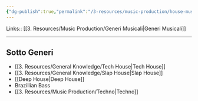 ```yaml
---
{"dg-publish":true,"permalink":"/3-resources/music-production/house-music/","tags":["note"]}
---
```


Links:: [[3. Resources/Music Production/Generi Musicali\|Generi Musicali]]

---

## Sotto Generi

- [[3. Resources/General Knowledge/Tech House\|Tech House]]
- [[3. Resources/General Knowledge/Slap House\|Slap House]]
- [[Deep House\|Deep House]]
- Brazillian Bass
- [[3. Resources/Music Production/Techno\|Techno]]


